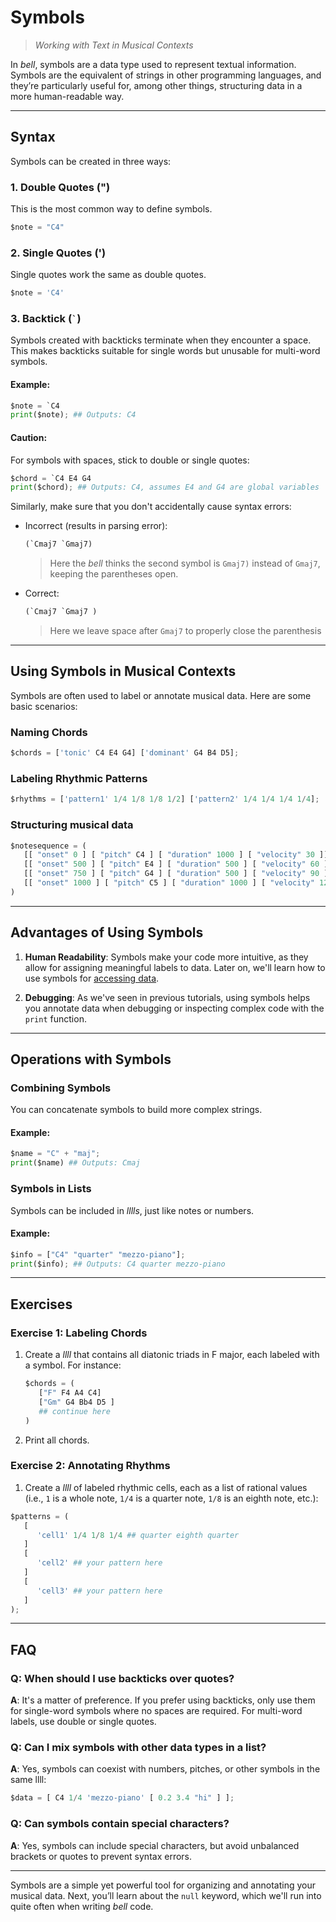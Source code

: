 # Symbols

> _Working with Text in Musical Contexts_

In _bell_, symbols are a data type used to represent textual information. Symbols are the equivalent of strings in other programming languages, and they’re particularly useful for, among other things, structuring data in a more human-readable way.

---

## Syntax

Symbols can be created in three ways:

### 1. Double Quotes (")

This is the most common way to define symbols.

```py
$note = "C4"
```

### 2. Single Quotes (')

Single quotes work the same as double quotes.

```py
$note = 'C4'
```

### 3. Backtick (`` ` ``)

Symbols created with backticks terminate when they encounter a space. This makes backticks suitable for single words but unusable for multi-word symbols.

#### Example:

```py
$note = `C4
print($note); ## Outputs: C4
```

#### Caution:

For symbols with spaces, stick to double or single quotes:

```py
$chord = `C4 E4 G4
print($chord); ## Outputs: C4, assumes E4 and G4 are global variables
```

Similarly, make sure that you don't accidentally cause syntax errors:

- Incorrect (results in parsing error):
  ```py
  (`Cmaj7 `Gmaj7)
  ```
  > Here the _bell_ thinks the second symbol is `Gmaj7)` instead of `Gmaj7`, keeping the parentheses open.
- Correct:

  ```py
  (`Cmaj7 `Gmaj7 )
  ```

  > Here we leave space after `Gmaj7` to properly close the parenthesis

---

## Using Symbols in Musical Contexts

Symbols are often used to label or annotate musical data. Here are some basic scenarios:

### Naming Chords

```py
$chords = ['tonic' C4 E4 G4] ['dominant' G4 B4 D5];
```

### Labeling Rhythmic Patterns

```py
$rhythms = ['pattern1' 1/4 1/8 1/8 1/2] ['pattern2' 1/4 1/4 1/4 1/4];
```

### Structuring musical data

```py
$notesequence = (
   [[ "onset" 0 ] [ "pitch" C4 ] [ "duration" 1000 ] [ "velocity" 30 ]]
   [[ "onset" 500 ] [ "pitch" E4 ] [ "duration" 500 ] [ "velocity" 60 ]]
   [[ "onset" 750 ] [ "pitch" G4 ] [ "duration" 500 ] [ "velocity" 90 ]]
   [[ "onset" 1000 ] [ "pitch" C5 ] [ "duration" 1000 ] [ "velocity" 120 ]]
)
```

---

## Advantages of Using Symbols

1. **Human Readability**: Symbols make your code more intuitive, as they allow for assigning meaningful labels to data. Later on, we'll learn how to use symbols for [accessing data](12_keys.md).

2. **Debugging**: As we've seen in previous tutorials, using symbols helps you annotate data when debugging or inspecting complex code with the `print` function.

---

## Operations with Symbols

### Combining Symbols

You can concatenate symbols to build more complex strings.

#### Example:

```py
$name = "C" + "maj";
print($name) ## Outputs: Cmaj
```

### Symbols in Lists

Symbols can be included in _lllls_, just like notes or numbers.

#### Example:

```py
$info = ["C4" "quarter" "mezzo-piano"];
print($info); ## Outputs: C4 quarter mezzo-piano
```

---

## Exercises

### Exercise 1: Labeling Chords

1. Create a _llll_ that contains all diatonic triads in F major, each labeled with a symbol. For instance:

   ```py
   $chords = (
      ["F" F4 A4 C4]
      ["Gm" G4 Bb4 D5 ]
      ## continue here
   )
   ```

2. Print all chords.

### Exercise 2: Annotating Rhythms

1. Create a _llll_ of labeled rhythmic cells, each as a list of rational values (i.e., `1` is a whole note, `1/4` is a quarter note, `1/8` is an eighth note, etc.):

```py
$patterns = (
   [
      'cell1' 1/4 1/8 1/4 ## quarter eighth quarter
   ]
   [
      'cell2' ## your pattern here
   ]
   [
      'cell3' ## your pattern here
   ]
);
```

---

## FAQ

### Q: When should I use backticks over quotes?

**A**: It's a matter of preference. If you prefer using backticks, only use them for single-word symbols where no spaces are required. For multi-word labels, use double or single quotes.

### Q: Can I mix symbols with other data types in a list?

**A**: Yes, symbols can coexist with numbers, pitches, or other symbols in the same llll:

```py
$data = [ C4 1/4 'mezzo-piano' [ 0.2 3.4 "hi" ] ];
```

### Q: Can symbols contain special characters?

**A**: Yes, symbols can include special characters, but avoid unbalanced brackets or quotes to prevent syntax errors.

---

Symbols are a simple yet powerful tool for organizing and annotating your musical data. Next, you’ll learn about the `null` keyword, which we'll run into quite often when writing _bell_ code.
